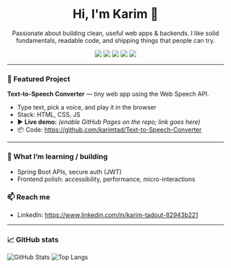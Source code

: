 <!-- Profile README for @karimtad -->
<h1 align="center">Hi, I'm Karim 👋</h1>
<p align="center">
  Passionate about building clean, useful web apps & backends. I like solid fundamentals, readable code, and shipping things that people can try.
</p>

<p align="center">
  <!-- Tech badges -->
  <img src="https://img.shields.io/badge/JavaScript-000?logo=javascript" />
  <img src="https://img.shields.io/badge/HTML5-000?logo=html5" />
  <img src="https://img.shields.io/badge/CSS3-000?logo=css3" />
  <img src="https://img.shields.io/badge/Java-000?logo=java" />
  <img src="https://img.shields.io/badge/Spring_Boot-000?logo=springboot" />
</p>

---

### 🚀 Featured Project
**Text-to-Speech Converter** — tiny web app using the Web Speech API.  
- Type text, pick a voice, and play it in the browser  
- Stack: HTML, CSS, JS  
- ▶️ **Live demo:** _(enable GitHub Pages on the repo; link goes here)_  
- 📦 Code: https://github.com/karimtad/Text-to-Speech-Converter

---

### 🧰 What I’m learning / building
- Spring Boot APIs, secure auth (JWT)  
- Frontend polish: accessibility, performance, micro-interactions

### 📫 Reach me
- LinkedIn: https://www.linkedin.com/in/karim-tadout-82943b221

---

### 📈 GitHub stats
![GitHub Stats](https://github-readme-stats.vercel.app/api?username=karimtad&show_icons=true)
![Top Langs](https://github-readme-stats.vercel.app/api/top-langs/?username=karimtad&layout=compact)
